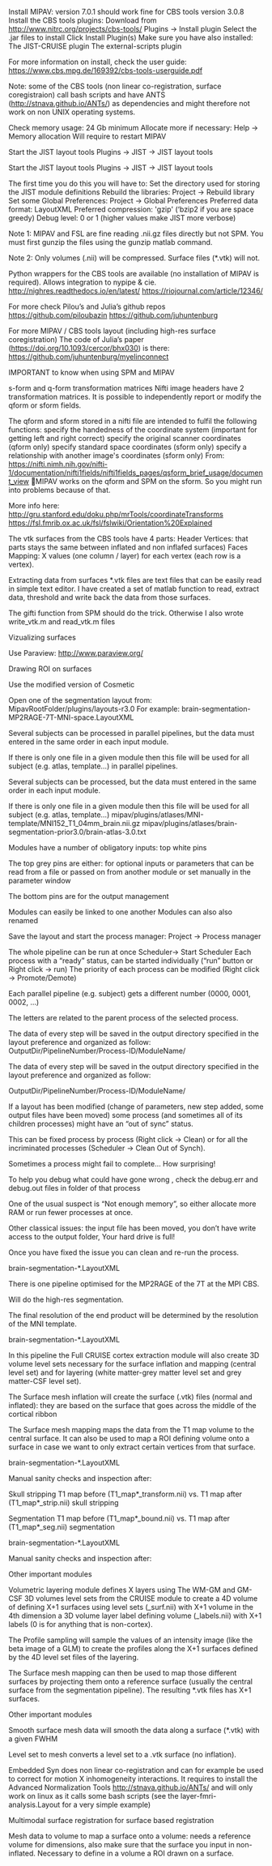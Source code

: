 Install MIPAV: version 7.0.1 should work fine for CBS tools version 3.0.8
Install the CBS tools plugins:
Download from http://www.nitrc.org/projects/cbs-tools/
Plugins → Install plugin
Select the .jar files to install
Click Install Plugin(s)
Make sure you have also installed:
The JIST-CRUISE plugin
The external-scripts plugin

For more information on install, check the user guide:
https://www.cbs.mpg.de/169392/cbs-tools-userguide.pdf

Note: some of the CBS tools (non linear co-registration, surface coregistraion) call bash scripts and have ANTS (http://stnava.github.io/ANTs/) as dependencies and might therefore not work on non UNIX operating systems.





Check memory usage: 24 Gb minimum
Allocate more if necessary:
Help → Memory allocation
Will require to restart MIPAV



Start the JIST layout tools
Plugins → JIST → JIST layout tools





Start the JIST layout tools
Plugins → JIST → JIST layout tools

The first time you do this you will have to:
Set the directory used for storing the JIST module definitions
Rebuild the libraries: Project → Rebuild library
Set some Global Preferences: Project → Global Preferences
Preferred data format: LayoutXML
Preferred compression: 'gzip' (‘bzip2 if you are space greedy)
Debug level: 0 or 1 (higher values make JIST more verbose)

Note 1: MIPAV and FSL are fine reading .nii.gz files directly but not SPM. You must first gunzip the files using the gunzip matlab command.

Note 2: Only volumes (.nii) will be compressed. Surface files (*.vtk) will not.





Python wrappers for the CBS tools are available (no installation of MIPAV is required). Allows integration to nypipe & cie.
http://nighres.readthedocs.io/en/latest/
https://riojournal.com/article/12346/

For more check Pilou’s and Julia’s github repos
https://github.com/piloubazin
https://github.com/juhuntenburg

For more MIPAV / CBS tools layout (including high-res surface coregistration)
The code of Julia’s paper (https://doi.org/10.1093/cercor/bhx030) is there: https://github.com/juhuntenburg/myelinconnect





IMPORTANT to know when using SPM and MIPAV

s-form and q-form transformation matrices
Nifti image headers have 2 transformation matrices. It is possible to independently report or modify the qform or sform fields.

The qform and sform stored in a nifti file are intended to fulfil the following functions:
specify the handedness of the coordinate system (important for getting left and right correct)
specify the original scanner coordinates (qform only)
specify standard space coordinates (sform only)
specify a relationship with another image's coordinates (sform only)
From: https://nifti.nimh.nih.gov/nifti-1/documentation/nifti1fields/nifti1fields_pages/qsform_brief_usage/document_view
MIPAV works on the qform and SPM on the sform. So you might run into problems because of that.

More info here:
http://gru.stanford.edu/doku.php/mrTools/coordinateTransforms
https://fsl.fmrib.ox.ac.uk/fsl/fslwiki/Orientation%20Explained





The vtk surfaces from the CBS tools have 4 parts:
Header
Vertices: that parts stays the same between inflated and non inflafed surfaces)
Faces
Mapping: X values (one column / layer) for each vertex (each row is a vertex).

Extracting data from surfaces
*.vtk files are text files that can be easily read in simple text editor. I have created a set of matlab function to read, extract data, threshold and write back the data from those surfaces.

The gifti function from SPM should do the trick.
Otherwise I also wrote write_vtk.m and read_vtk.m files





Vizualizing surfaces

Use Paraview: http://www.paraview.org/

Drawing ROI on surfaces

Use the modified version of Cosmetic




Open one of the segmentation layout from: MipavRootFolder/plugins/layouts-r3.0
For example:
brain-segmentation-MP2RAGE-7T-MNI-space.LayoutXML



Several subjects can be processed in parallel pipelines, but the data must entered in the same order in each input module.

If there is only one file in a given module then this file will be used for all subject (e.g. atlas, template…) in parallel pipelines.



Several subjects can be processed, but the data must entered in the same order in each input module.

If there is only one file in a given module then this file will be used for all subject (e.g. atlas, template…)
mipav/plugins/atlases/MNI-template/MNI152_T1_04mm_brain.nii.gz
mipav/plugins/atlases/brain-segmentation-prior3.0/brain-atlas-3.0.txt



Modules have a number of obligatory inputs: top white pins

The top grey pins are either:
for optional inputs
or parameters that can be
read from a file
or passed on from another module
or set manually in the parameter window

The bottom pins are for the output management

Modules can easily be linked to one another
Modules can also also renamed



Save the layout and start the process manager:
Project → Process manager


The whole pipeline can be run at once Scheduler-> Start Scheduler
Each process with a “ready” status, can be started individually (“run” button or Right click → run)
The priority of each process can be modified (Right click → Promote/Demote)



Each parallel pipeline (e.g. subject) gets a different number (0000, 0001, 0002, …)

The letters are related to the parent process of the selected process.

The data of every step will be saved in the output directory specified in the layout preference and organized as follow:
OutputDir/PipelineNumber/Process-ID/ModuleName/



The data of every step will be saved in the output directory specified in the layout preference and organized as follow:

OutputDir/PipelineNumber/Process-ID/ModuleName/



If a layout has been modified (change of parameters, new step added, some output files have been moved) some process (and sometimes all of its children processes) might have an “out of sync” status.

This can be fixed process by process (Right click → Clean) or for all the incriminated processes (Scheduler → Clean Out of Synch).



Sometimes a process might fail to complete… How surprising!

To help you debug what could have gone wrong , check the debug.err and debug.out files in folder of that process

One of the usual suspect is “Not enough memory”, so either allocate more RAM or run fewer processes at once.

Other classical issues:
the input file has been moved,
you don’t have write access to the output folder,
Your hard drive is full!

Once you have fixed the issue you can clean and re-run the process.




brain-segmentation-*.LayoutXML

There is one pipeline optimised for the MP2RAGE of the 7T at the MPI CBS.

Will do the high-res segmentation.

The final resolution of the end product will be determined by the resolution of the MNI template.



brain-segmentation-*.LayoutXML

In this pipeline the Full CRUISE cortex extraction module will also create 3D volume level sets necessary for
the surface inflation and mapping (central level set)
and for layering (white matter-grey matter level set and grey matter-CSF level set).

The Surface mesh inflation will create the surface (.vtk) files (normal and inflated): they are based on the surface that goes across the middle of the cortical ribbon

The Surface mesh mapping maps the data from the T1 map volume to the central surface. It can also be used to map a ROI defining volume onto a surface in case we want to only extract certain vertices from that surface.



brain-segmentation-*.LayoutXML

Manual sanity checks and inspection after:

Skull stripping
T1 map before (T1_map*_transform.nii) vs. T1 map after (T1_map*_strip.nii) skull stripping

Segmentation
T1 map before (T1_map*_bound.nii) vs. T1 map after (T1_map*_seg.nii) segmentation



brain-segmentation-*.LayoutXML

Manual sanity checks and inspection after:



Other important modules

Volumetric layering module defines X layers using
The WM-GM and GM-CSF 3D volumes level sets from the CRUISE module
to create
a 4D volume of defining X+1 surfaces using level sets (_surf.nii) with X+1 volume in the 4th dimension
a 3D volume layer label defining volume (_labels.nii) with X+1 labels (0 is for anything that is non-cortex).

The Profile sampling will sample the values of an intensity image (like the beta image of a GLM) to create the profiles along the X+1 surfaces defined by the 4D level set files of the layering.

The Surface mesh mapping can then be used to map those different surfaces by projecting them onto a reference surface (usually the central surface from the segmentation pipeline). The resulting *.vtk files has X+1 surfaces.



Other important modules

Smooth surface mesh data will smooth the data along a surface (*.vtk) with a given FWHM

Level set to mesh converts a level set to a .vtk surface (no inflation).

Embedded Syn does non linear co-registration and can for example be used to correct for motion X inhomogeneity interactions.
It requires to install the Advanced Normalization Tools http://stnava.github.io/ANTs/ and will only work on linux as it calls some bash scripts (see the layer-fmri-analysis.Layout for a very simple example)

Multimodal surface registration for surface based registration

Mesh data to volume to map a surface onto a volume: needs a reference volume for dimensions, also make sure that the surface you input in non-inflated. Necessary to define in a volume a ROI drawn on a surface.
